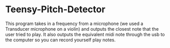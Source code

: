 # Teensy-Pitch-Detector
This program takes in a frequency from a microphone (we used a Transducer microphone on a violin) 
and outputs the closest note that the user tried to play.  It also outputs the equivalent midi note
through the usb to the computer so you can record yourself play notes.
